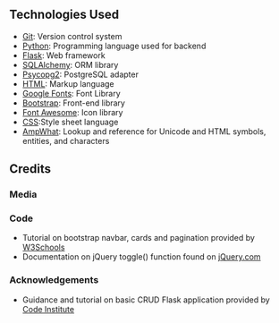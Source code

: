 ## Technologies Used

- [Git](https://git-scm.com/): Version control system
- [Python](https://www.python.org/): Programming language used for backend
- [Flask](https://flask.palletsprojects.com/en/3.0.x/): Web framework
- [SQLAlchemy](https://www.sqlalchemy.org/): ORM library
- [Psycopg2](https://www.psycopg.org/docs/): PostgreSQL adapter
- [HTML](https://en.wikipedia.org/wiki/HTML): Markup language
- [Google Fonts](https://fonts.google.com/): Font Library
- [Bootstrap](https://getbootstrap.com/): Front-end library
- [Font Awesome](https://fontawesome.com/): Icon library
- [CSS](https://en.wikipedia.org/wiki/CSS):Style sheet language
- [AmpWhat](https://www.amp-what.com/#google_vignette): Lookup and reference for Unicode and HTML symbols, entities, and characters

## Credits

### Media

### Code

- Tutorial on bootstrap navbar, cards and pagination provided by [W3Schools](https://www.w3schools.com/)
- Documentation on jQuery toggle() function found on [jQuery.com](https://api.jquery.com/toggle/)

### Acknowledgements

- Guidance and tutorial on basic CRUD Flask application provided by [Code Institute](https://codeinstitute.net/)
